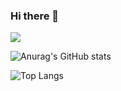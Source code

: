 ### Hi there 👋

<!--
**Hyun0828/Hyun0828** is a ✨ _special_ ✨ repository because its `README.md` (this file) appears on your GitHub profile.

Here are some ideas to get you started:

- 🔭 I’m currently working on ...
- 🌱 I’m currently learning ...
- 👯 I’m looking to collaborate on ...
- 🤔 I’m looking for help with ...
- 💬 Ask me about ...
- 📫 How to reach me: ...
- 😄 Pronouns: ...
- ⚡ Fun fact: ...
-->

<a href="https://velog.io/@spdlqj4818/posts" target="_blank"><img src="https://simpleicons.org/icons/velog.svg/velog-#20C997?style=plastic&logo=appveyor&logoColor=#fffafa"/></a>

![Anurag's GitHub stats](https://github-readme-stats.vercel.app/api?username=Hyun0828&show_icons=true&theme=radical)

![Top Langs](https://github-readme-stats.vercel.app/api/top-langs/?username=anuraghazra&layout=compact)


